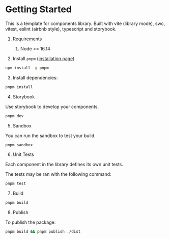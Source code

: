 # Getting Started

This is a template for components library.
Built with vite (library mode), swc, vitest, eslint (airbnb style), typescript and storybook.

1. Requirements

   1. Node >= 16.14

2. Install `pnpm` ([installation page](https://pnpm.io/installation))

```bash
npm install -g pnpm
```

3. Install dependencies:

```bash
pnpm install
```

4. Storybook

Use storybook to develop your components.

```bash
pnpm dev
```
5. Sandbox

You can run the sandbox to test your build.

```bash
pnpm sandbox
```

6. Unit Tests

Each component in the library defines its own unit tests.

The tests may be ran with the following command:

```bash
pnpm test
```

7. Build

```bash
pnpm build
```

8. Publish

To publish the package:

```bash
pnpm build && pnpm publish ./dist
``````